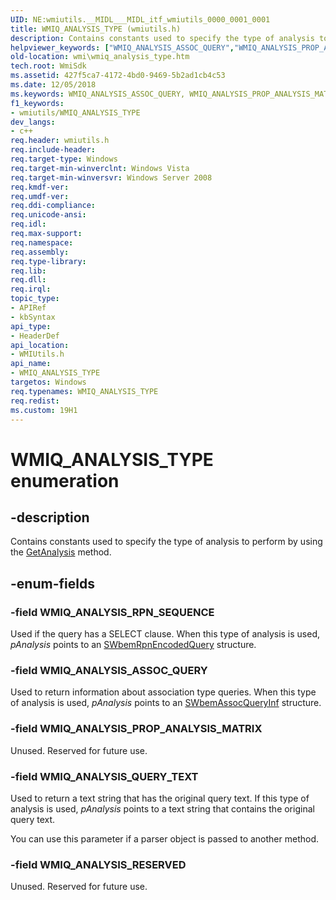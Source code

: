 ```yaml
---
UID: NE:wmiutils.__MIDL___MIDL_itf_wmiutils_0000_0001_0001
title: WMIQ_ANALYSIS_TYPE (wmiutils.h)
description: Contains constants used to specify the type of analysis to perform by using the GetAnalysis method.
helpviewer_keywords: ["WMIQ_ANALYSIS_ASSOC_QUERY","WMIQ_ANALYSIS_PROP_ANALYSIS_MATRIX","WMIQ_ANALYSIS_QUERY_TEXT","WMIQ_ANALYSIS_RESERVED","WMIQ_ANALYSIS_RPN_SEQUENCE","WMIQ_ANALYSIS_TYPE","WMIQ_ANALYSIS_TYPE enumeration [Windows Management Instrumentation]","wmi.wmiq_analysis_type","wmiutils/WMIQ_ANALYSIS_ASSOC_QUERY","wmiutils/WMIQ_ANALYSIS_PROP_ANALYSIS_MATRIX","wmiutils/WMIQ_ANALYSIS_QUERY_TEXT","wmiutils/WMIQ_ANALYSIS_RESERVED","wmiutils/WMIQ_ANALYSIS_RPN_SEQUENCE","wmiutils/WMIQ_ANALYSIS_TYPE"]
old-location: wmi\wmiq_analysis_type.htm
tech.root: WmiSdk
ms.assetid: 427f5ca7-4172-4bd0-9469-5b2ad1cb4c53
ms.date: 12/05/2018
ms.keywords: WMIQ_ANALYSIS_ASSOC_QUERY, WMIQ_ANALYSIS_PROP_ANALYSIS_MATRIX, WMIQ_ANALYSIS_QUERY_TEXT, WMIQ_ANALYSIS_RESERVED, WMIQ_ANALYSIS_RPN_SEQUENCE, WMIQ_ANALYSIS_TYPE, WMIQ_ANALYSIS_TYPE enumeration [Windows Management Instrumentation], wmi.wmiq_analysis_type, wmiutils/WMIQ_ANALYSIS_ASSOC_QUERY, wmiutils/WMIQ_ANALYSIS_PROP_ANALYSIS_MATRIX, wmiutils/WMIQ_ANALYSIS_QUERY_TEXT, wmiutils/WMIQ_ANALYSIS_RESERVED, wmiutils/WMIQ_ANALYSIS_RPN_SEQUENCE, wmiutils/WMIQ_ANALYSIS_TYPE
f1_keywords:
- wmiutils/WMIQ_ANALYSIS_TYPE
dev_langs:
- c++
req.header: wmiutils.h
req.include-header: 
req.target-type: Windows
req.target-min-winverclnt: Windows Vista
req.target-min-winversvr: Windows Server 2008
req.kmdf-ver: 
req.umdf-ver: 
req.ddi-compliance: 
req.unicode-ansi: 
req.idl: 
req.max-support: 
req.namespace: 
req.assembly: 
req.type-library: 
req.lib: 
req.dll: 
req.irql: 
topic_type:
- APIRef
- kbSyntax
api_type:
- HeaderDef
api_location:
- WMIUtils.h
api_name:
- WMIQ_ANALYSIS_TYPE
targetos: Windows
req.typenames: WMIQ_ANALYSIS_TYPE
req.redist: 
ms.custom: 19H1
---
```


# WMIQ_ANALYSIS_TYPE enumeration


## -description


Contains constants used to specify the type of analysis to perform by using the <a href="https://docs.microsoft.com/windows/desktop/api/wmiutils/nf-wmiutils-iwbemquery-getanalysis">GetAnalysis</a> method.


## -enum-fields




### -field WMIQ_ANALYSIS_RPN_SEQUENCE

Used if the query has a SELECT clause. When this type of analysis is used,  <i>pAnalysis</i> points to an <a href="/windows/win32/api/wmiutils/ns-wmiutils-swbemrpnencodedquery">SWbemRpnEncodedQuery</a> structure.


### -field WMIQ_ANALYSIS_ASSOC_QUERY

Used to return information about association type queries. When this type of analysis is used,  <i>pAnalysis</i> points to an <a href="/windows/win32/api/wmiutils/ns-wmiutils-swbemassocqueryinf">SWbemAssocQueryInf</a> structure.


### -field WMIQ_ANALYSIS_PROP_ANALYSIS_MATRIX

Unused.  Reserved for future use.


### -field WMIQ_ANALYSIS_QUERY_TEXT

Used to return a text string that has the original query text. If this type of analysis is used,  <i>pAnalysis</i> points to a text string that contains the original query text.

You can use this parameter if  a parser object is passed to another method.


### -field WMIQ_ANALYSIS_RESERVED

Unused.  Reserved for future use.

